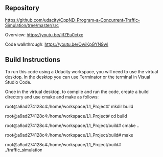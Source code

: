 ## Repository
https://github.com/udacity/CppND-Program-a-Concurrent-Traffic-Simulation/tree/master/src

Overview: https://youtu.be/iifZEu0ctxc

Code walkthrough: https://youtu.be/OwiKpGYN9wI

## Build Instructions
To run this code using a Udacity workspace, you will need to use the virtual desktop. 
In the desktop you can use Terminator or the terminal in Visual Studio Code.

Once in the virtual desktop, to compile and run the code, create a build directory and 
use cmake and make as follows:

root@a9ad274128c4:/home/workspace/L1_Project# mkdir build

root@a9ad274128c4:/home/workspace/L1_Project# cd build

root@a9ad274128c4:/home/workspace/L1_Project/build# cmake ..

root@a9ad274128c4:/home/workspace/L1_Project/build# make

root@a9ad274128c4:/home/workspace/L1_Project/build# ./traffic_simulation
